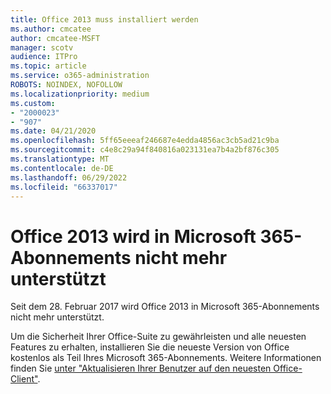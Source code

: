 ```yaml
---
title: Office 2013 muss installiert werden
ms.author: cmcatee
author: cmcatee-MSFT
manager: scotv
audience: ITPro
ms.topic: article
ms.service: o365-administration
ROBOTS: NOINDEX, NOFOLLOW
ms.localizationpriority: medium
ms.custom:
- "2000023"
- "907"
ms.date: 04/21/2020
ms.openlocfilehash: 5ff65eeeaf246687e4edda4856ac3cb5ad21c9ba
ms.sourcegitcommit: c4e8c29a94f840816a023131ea7b4a2bf876c305
ms.translationtype: MT
ms.contentlocale: de-DE
ms.lasthandoff: 06/29/2022
ms.locfileid: "66337017"
---
```

# <a name="office-2013-is-no-longer-supported-in-microsoft-365-subscriptions"></a>Office 2013 wird in Microsoft 365-Abonnements nicht mehr unterstützt

Seit dem 28. Februar 2017 wird Office 2013 in Microsoft 365-Abonnements nicht mehr unterstützt.
  
Um die Sicherheit Ihrer Office-Suite zu gewährleisten und alle neuesten Features zu erhalten, installieren Sie die neueste Version von Office kostenlos als Teil Ihres Microsoft 365-Abonnements. Weitere Informationen finden Sie [unter "Aktualisieren Ihrer Benutzer auf den neuesten Office-Client"](https://docs.microsoft.com/microsoft-365/admin/setup/upgrade-users-to-latest-office-client).
  